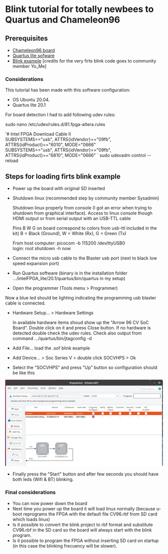 # Blink tutorial for totally newbees to Quartus and Chameleon96
## Prerequisites
* [Chameleon96 board](https://www.96boards.org/product/chameleon96/)
* [Quartus lite sofware](https://fpgasoftware.intel.com/?edition=lite)
* [Blink example](./CV_96_blink_Yo_Me.sof) [credits for the very firts blink code goes to community member Yo_Me]

### Considerations
This tutorial has been made with this software configuration: 
  - OS Ubuntu 20.04. 
  - Quartus lite 20.1
 
For board detection I had to add following udev rules:

sudo nano /etc/udev/rules.d/81.fpga-altera.rules

  '# Intel FPGA Download Cable II  
  SUBSYSTEMS=="usb", ATTRS{idVendor}=="09fb", ATTRS{idProduct}=="6010", MODE="0666"  
  SUBSYSTEMS=="usb", ATTRS{idVendor}=="09fb", ATTRS{idProduct}=="6810", MODE="0666"
  `
sudo udevadm control --reload

## Steps for loading firts blink example

* Power up the board with original SD inserted

* Shutdown linux (recommended step by community member Sysadmin)

  Shutdown linux properly from console (I got an error when trying to shutdown from graphical interface). 
  Access to linux console though HDMI output or from serial output with an USB-TTL cable 
  
    Pins B W G on board correspond to colors from usb-ttl included in the kit)
	  B = Black (Ground), 	W = White (Rx), 	G = Green (Tx)
	  
    From host computer:
    picocom -b 115200 /dev/ttyUSB0   
      login: root
      shutdown -h now

* Connect the micro usb cable to the Blaster usb port (next to black low speed expansion port)

* Run Quartus software  (binary is in the installation folder .../intelFPGA_lite/20.1/quartus/bin/quartus   in my setup)

* Open the programmer (Tools menu > Programmer)

Now a blue led should be lighting indicating the programming usb blaster cable is connected.

* Hardware Setup... > Hardware Settings

  In available hardware items shoud show up the "Arrow 96 CV SoC Board". Double click on it and press Close button.
  If no hardware is detected double check the udev rules.
  Check also output from command .../quartus/bin/jtagconfig -d

* Add File...   load the .sof blink example

* Add Device... > Soc Series V > double click SOCVHPS > Ok

* Select the "SOCVHPS" and press "Up" button so configuration should be like this

![Programmer configuration](./programmer-config.png)

* Finally press the "Start" button and after few seconds you should have both leds (Wifi & BT) blinking.

### Final considerations

* You can now power down the board
* Next time you power up the board it will load linux normally (because u-boot reprograms the FPGA with the default file CV96.rbf from SD card which loads linux)
* Is it possible to convert the blink project to rbf format and substitute CV96.rbf in the SD card so the board will always start with the blink program.
* Is it possible to program the FPGA without inserting SD card on startup (in this case the blinking frecuency will be slower).
